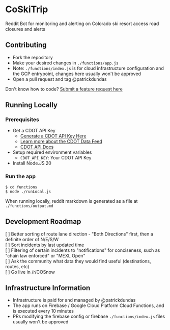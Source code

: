 # CoSkiTrip
Reddit Bot for monitoring and alerting on Colorado ski resort access road closures and alerts

## Contributing

- Fork the repository
- Make your desired changes in `./functions/app.js`
- Note: `./functions/index.js` is for cloud infrastructure configuration and the GCP entrypoint, changes here usually won't be approved
- Open a pull request and tag @patrickdundas

Don't know how to code? [Submit a feature request here](https://docs.google.com/forms/d/e/1FAIpQLScMMk92aItLTRZCoUmWYMRa4eEStU6Zgi-MgmAUslFHVTpFgw/viewform)

## Running Locally

### Prerequisites
- Get a CDOT API Key
    - [Generate a CDOT API Key Here](https://manage-api.cotrip.org/login)
    - [Learn more about the CDOT Data Feed](https://www.cotrip.org/help/section/for-developers.html)
    - [CDOT API Docs](https://docs.google.com/document/d/1pVDW5iRiRsAWcixw5Z9umPFRspuOUJUdH2YLpYfltP4/edit?usp=sharing)
- Setup required environment variables
    - `CDOT_API_KEY`: Your CDOT API Key
- Install Node.JS 20

### Run the app
```
$ cd functions
$ node ./runLocal.js
```
When running locally, reddit markdown is generated as a file at `./functions/output.md`

## Development Roadmap
[ ] Better sorting of route lane direction - "Both Directions" first, then a definite order of N/E/S/W  
[ ] Sort incidents by last updated time  
[ ] Filtering of certain incidents to "notifications" for conciseness, such as "chain law enforced" or "MEXL Open"  
[ ] Ask the community what data they would find useful (destinations, routes, etc)  
[ ] Go live in /r/COSnow  

## Infrastructure Information
- Infrastructure is paid for and managed by @patrickdundas
- The app runs on Firebase / Google Cloud Platform Cloud Functions, and is executed every 10 minutes
- PRs modifying the firebase config or firebase `./functions/index.js` files usually won't be approved